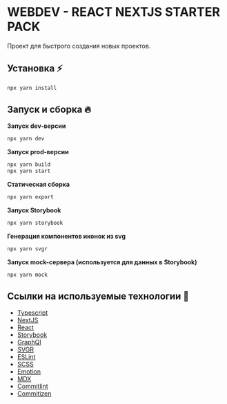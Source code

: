 # WEBDEV - REACT NEXTJS STARTER PACK

Проект для быстрого создания новых проектов.

## Установка :zap:
```bash
npx yarn install
```

## Запуск и сборка :fire:

**Запуск dev-версии**
```bash
npx yarn dev
```

**Запуск prod-версии**
```bash
npx yarn build
npx yarn start
```
**Статическая сборка**
```bash
npx yarn export
```

**Запуск Storybook**
```bash
npx yarn storybook
```

**Генерация компонентов иконок из svg**
```bash
npx yarn svgr
```

**Запуск mock-сервера (используется для данных в Storybook)**
```bash
npx yarn mock
```

## Ссылки на используемые технологии :link:
- [Typescript](https://www.typescriptlang.org/)
- [NextJS](https://nextjs.org/)
- [React](https://ru.reactjs.org/)
- [Storybook](https://storybook.js.org/)
- [GraphQl](https://graphql.org/)
- [SVGR](https://react-svgr.com/)
- [ESLint](https://eslint.org/)
- [SCSS](https://sass-lang.com/)
- [Emotion](https://emotion.sh/docs/introduction)
- [MDX](https://mdxjs.com/)
- [Commitlint](https://commitlint.js.org/#/)
- [Commitizen](https://commitizen-tools.github.io/commitizen/)
